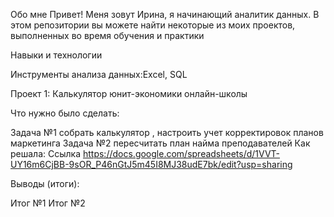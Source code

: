Обо мне Привет! Меня зовут Ирина, я начинающий аналитик данных. В этом репозитории вы можете найти некоторые из моих проектов, выполненных во время обучения и практики

Навыки и технологии

Инструменты анализа данных:Excel, SQL

Проект 1: Калькулятор юнит-экономики онлайн-школы

Что нужно было сделать:

Задача №1  собрать калькулятор , настроить учет корректировок планов маркетинга
Задача №2  пересчитать план найма преподавателей
Как решала: 
Ссылка  https://docs.google.com/spreadsheets/d/1VVT-UY16m6CjBB-9sOR_P46nGtJ5m45I8MJ38udE7bk/edit?usp=sharing

Выводы (итоги):

Итог №1
Итог №2
